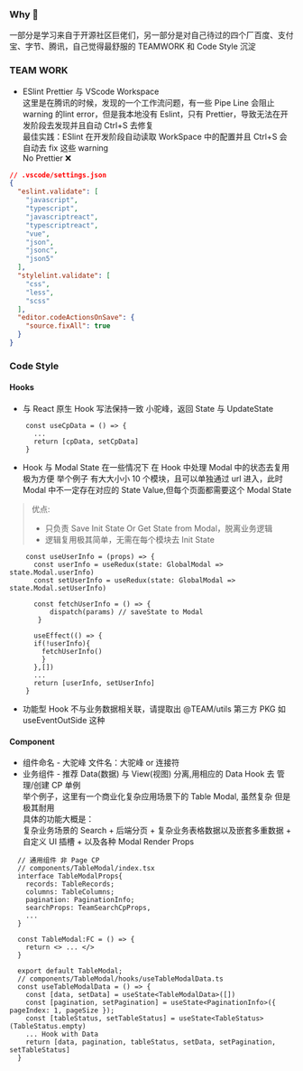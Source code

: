### Why 🤔
   一部分是学习来自于开源社区巨佬们，另一部分是对自己待过的四个厂百度、支付宝、字节、腾讯，自己觉得最舒服的 TEAMWORK 和 Code Style 沉淀

### TEAM WORK
 - ESlint Prettier 与 VScode Workspace<br>
这里是在腾讯的时候，发现的一个工作流问题，有一些 Pipe Line 会阻止 warning 的lint error，但是我本地没有 Eslint，只有 Prettier，导致无法在开发阶段去发现并且自动 Ctrl+S 去修复<br>
最佳实践：ESlint 在开发阶段自动读取 WorkSpace 中的配置并且 Ctrl+S 会自动去 fix 这些 warning<br>
No Prettier ❌
```json
// .vscode/settings.json
{
  "eslint.validate": [
    "javascript",
    "typescript",
    "javascriptreact",
    "typescriptreact",
    "vue",
    "json",
    "jsonc",
    "json5"
  ],
  "stylelint.validate": [
    "css",
    "less",
    "scss"
  ],
  "editor.codeActionsOnSave": {
    "source.fixAll": true
  }
}

```
### Code Style
#### Hooks<br>
- 与 React 原生 Hook 写法保持一致 小驼峰，返回 State 与 UpdateState
```tsx
    const useCpData = () => {
      ...
      return [cpData, setCpData]
    }
```

  -  Hook 与 Modal State
在一些情况下 在 Hook 中处理 Modal 中的状态去复用极为方便
举个例子 有大大小小 10 个模块，且可以单独通过 url 进入，此时 Modal 中不一定存在对应的 State Value,但每个页面都需要这个 Modal State<br>
> 优点:
>    - 只负责 Save Init State Or Get State from Modal，脱离业务逻辑
>    - 逻辑复用极其简单，无需在每个模块去 Init State
```tsx
    const useUserInfo = (props) => {
      const userInfo = useRedux(state: GlobalModal => state.Modal.userInfo)
      const setUserInfo = useRedux(state: GlobalModal => state.Modal.setUserInfo)

      const fetchUserInfo = () => {
          dispatch(params) // saveState to Modal
       }

      useEffect(() => {
      if(!userInfo){
        fetchUserInfo()
        }
      },[])
      ...
      return [userInfo, setUserInfo]
    }
```
  - 功能型 Hook 不与业务数据相关联，请提取出 @TEAM/utils 第三方 PKG
    如 useEventOutSide 这种
#### Component<br>
  - 组件命名 - 大驼峰 文件名：大驼峰 or 连接符
  - 业务组件 - 推荐 Data(数据) 与 View(视图) 分离,用相应的 Data Hook 去 管理/创建 CP 单例<br>
    举个例子，这里有一个商业化复杂应用场景下的 Table Modal, 虽然复杂 但是极其耐用 <br> 
    具体的功能大概是：<br>
    复杂业务场景的 Search + 后端分页 + 复杂业务表格数据以及嵌套多重数据 + 自定义 UI 插槽 + 以及各种 Modal Render Props
```tsx
  // 通用组件 非 Page CP
  // components/TableModal/index.tsx
  interface TableModalProps{
    records: TableRecords;
    columns: TableColumns;
    pagination: PaginationInfo;
    searchProps: TeamSearchCpProps,
    ...
  }

  const TableModal:FC = () => {
    return <> ... </>
  }

  export default TableModal;
  // components/TableModal/hooks/useTableModalData.ts
  const useTableModalData = () => {
    const [data, setData] = useState<TableModalData>([])
    const [pagination, setPagination] = useState<PaginationInfo>({ pageIndex: 1, pageSize });
    const [tableStatus, setTableStatus] = useState<TableStatus>(TableStatus.empty)
    ... Hook with Data 
    return [data, pagination, tableStatus, setData, setPagination, setTableStatus]
  }
```
    
